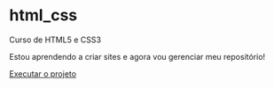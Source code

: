 # html_css
 Curso de HTML5 e CSS3

Estou aprendendo a criar sites e agora vou gerenciar meu repositório!

<a href="https://thaisamonteiro.github.io/html_css/exercicios/miniprojeto/android"> Executar o projeto</a>



